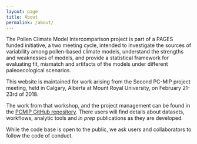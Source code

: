 ```yaml
---
layout: page
title: About
permalink: /about/
---
```


The Pollen Climate Model Intercomparison project is part of a PAGES funded initiative, a two meeting cycle, intended to investigate the sources of variability among pollen-based climate models, understand the strengths and weaknesses of models, and provide a statistical framework for evaluating fit, mismatch and artifacts of the models under different paleoecological scenarios.

This website is maintained for work arising from the Second PC-MIP project meeting, held in Calgary, Alberta at Mount Royal University, on February 21-23rd of 2018.

The work from that workshop, and the project management can be found in the [PCMIP GitHub repository](https://github.com/PCMIP).  There users will find details about datasets, workflows, analytic tools and *in prep* publications as they are developed.

While the code base is open to the public, we ask users and collaborators to follow the code of conduct.